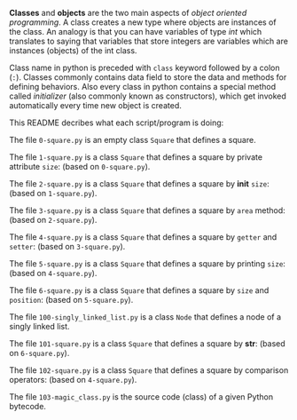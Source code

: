 **Classes** and **objects** are the two main aspects of *object oriented programming*.
A class creates a new type where objects are instances of the class. 
An analogy is that you can have variables of type *int* which translates to saying that variables that store integers are variables which are instances (objects) of the int class.

Class name in python is preceded with `class` keyword followed by a colon (`:`).
Classes commonly contains data field to store the data and methods for defining behaviors.
Also every class in python contains a special method called *initializer* (also commonly known as constructors), which get invoked automatically every time new object is created.

This README decribes what each script/program is doing:

The file `0-square.py` is an empty class `Square` that defines a square.

The file `1-square.py` is a class `Square` that defines a square by private attribute `size`: (based on `0-square.py`).

The file `2-square.py` is a class `Square` that defines a square by __init__ `size`: (based on `1-square.py`).

The file `3-square.py` is a class `Square` that defines a square by `area` method: (based on `2-square.py`).

The file `4-square.py` is a class `Square` that defines a square by `getter` and `setter`: (based on `3-square.py`).

The file `5-square.py` is a class `Square` that defines a square by printing `size`: (based on `4-square.py`).

The file `6-square.py` is a class `Square` that defines a square by `size` and `position`: (based on `5-square.py`).

The file `100-singly_linked_list.py` is a class `Node` that defines a node of a singly linked list.

The file `101-square.py` is a class `Square` that defines a square by __str__: (based on `6-square.py`).

The file `102-square.py` is a class `Square` that defines a square by comparison operators: (based on `4-square.py`).

The file `103-magic_class.py` is the source code (class) of a given Python bytecode.
